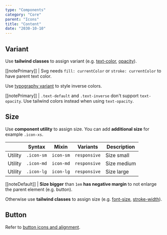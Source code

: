 ```yaml
---
type: "Components"
category: "Core"
parent: "Icons"
title: "Content"
date: "2030-10-10"
---
```


## Variant

Use **tailwind classes** to assign variant (e.g. [text-color](https://tailwindcss.com/docs/text-color), [opacity](https://tailwindcss.com/docs/opacity)).


[[notePrimary]]
| Svg needs `fill: currentColor` or `stroke: currentColor` to have parent text color.

<demo>
  <demovanilla src="vanilla/components/core/icons/variant">
  </demovanilla>
</demo>

Use [typography variant](/components/core/typography/content#variant) to style inverse colors.

[[notePrimary]]
| `.text-default` and `.text-inverse` don't support `text-opacity`. Use tailwind colors instead when using `text-opacity`.

<demo>
  <demovanilla src="vanilla/components/core/icons/variant-inverse">
  </demovanilla>
</demo>

## Size

Use **component utility** to assign size. You can add **additional size** for example `.icon-xs`.

<div class="table-scroll">

|                      | Syntax                          | Mixin            | Variants               | Description                   |
| ----------------------- | ---------------------------- | -----------------| ----------------------------- |----------------------------- |
| Utility                  | `.icon-sm`       | `icon-sm`                | `responsive`                | Size small            |
| Utility                  | `.icon-md`       | `icon-md`                | `responsive`                | Size medium            |
| Utility                  | `.icon-lg`       | `icon-lg`                | `responsive`                | Size large            |

</div>

[[noteDefault]]
| **Size bigger** than `1em` **has negative margin** to not enlarge the parent element (e.g. button).

<demo>
  <demovanilla src="vanilla/components/core/icons/size">
  </demovanilla>
</demo>

Otherwise use **tailwind classes** to assign size (e.g. [font-size](https://tailwindcss.com/docs/font-size), [stroke-width](https://tailwindcss.com/docs/stroke-width)).

## Button

Refer to [button icons and alignment](/components/core/button/content#icons-and-alignment).

